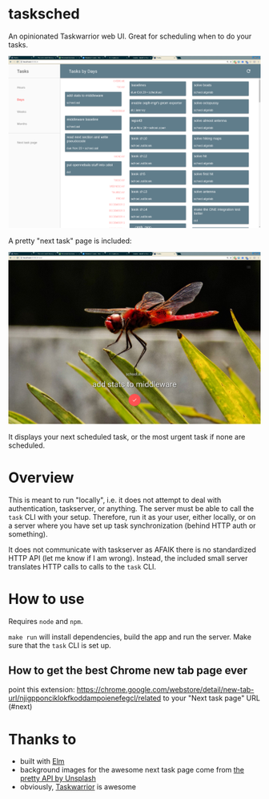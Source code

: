 # tasksched

An opinionated Taskwarrior web UI. Great for scheduling when to do your tasks.

![screenshot](./screenshots/big.png)

A pretty "next task" page is included:

![next tab page screenshot](./screenshots/nexttask.png)

It displays your next scheduled task, or the most urgent task if none are scheduled.

# Overview

This is meant to run "locally", i.e. it does not attempt to deal with authentication, taskserver, or anything. The server must be able to call the `task` CLI with your setup. Therefore, run it as your user, either locally, or on a server where you have set up task synchronization (behind HTTP auth or something).

It does not communicate with taskserver as AFAIK there is no standardized HTTP API (let me know if I am wrong). Instead, the included small server translates HTTP calls to calls to the `task` CLI.

# How to use

Requires `node` and `npm`.

`make run` will install dependencies, build the app and run the server. Make sure that the `task` CLI is set up.

## How to get the best Chrome new tab page ever

point this extension:
https://chrome.google.com/webstore/detail/new-tab-url/njigpponciklokfkoddampoienefegcl/related
to your "Next task page" URL (#next)

# Thanks to

- built with [Elm](http://elm-lang.org/)
- background images for the awesome next task page come from [the pretty API by Unsplash](https://source.unsplash.com/)
- obviously, [Taskwarrior](https://taskwarrior.org) is awesome
